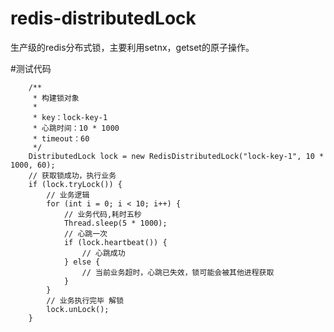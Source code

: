 # redis-distributedLock
生产级的redis分布式锁，主要利用setnx，getset的原子操作。


#测试代码

        /**
         * 构建锁对象
         * 
         * key：lock-key-1
         * 心跳时间：10 * 1000
         * timeout：60
         */
        DistributedLock lock = new RedisDistributedLock("lock-key-1", 10 * 1000, 60);
        // 获取锁成功，执行业务
        if (lock.tryLock()) {
            // 业务逻辑
            for (int i = 0; i < 10; i++) {
                // 业务代码,耗时五秒
                Thread.sleep(5 * 1000);
                // 心跳一次
                if (lock.heartbeat()) {
                    // 心跳成功
                } else {
                    // 当前业务超时，心跳已失效，锁可能会被其他进程获取
                }
            }
            // 业务执行完毕 解锁
            lock.unLock();
        }
